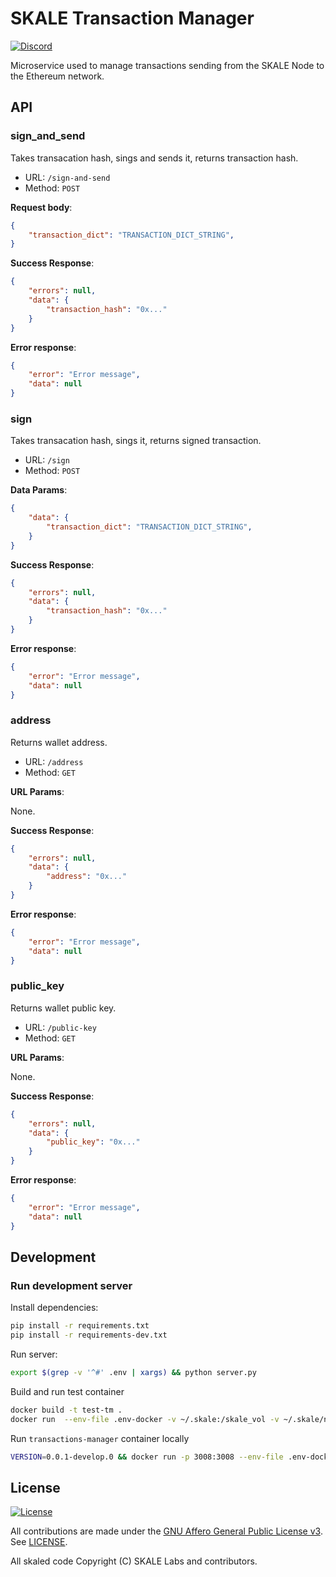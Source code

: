 # SKALE Transaction Manager

[![Discord](https://img.shields.io/discord/534485763354787851.svg)](https://discord.gg/vvUtWJB)

Microservice used to manage transactions sending from the SKALE Node to the Ethereum network.

## API

### sign_and_send

Takes transacation hash, sings and sends it, returns transaction hash.

-   URL: `/sign-and-send`
-   Method: `POST`

**Request body**:

```json
{
    "transaction_dict": "TRANSACTION_DICT_STRING",
}
```

**Success Response**:

```json
{
    "errors": null,
    "data": {
        "transaction_hash": "0x..."
    }
}
```

**Error response**:

```json
{
    "error": "Error message",
    "data": null
}
```

### sign

Takes transacation hash, sings it, returns signed transaction.

-   URL: `/sign`
-   Method: `POST`

**Data Params**:

```json
{
    "data": {
        "transaction_dict": "TRANSACTION_DICT_STRING",
    }
}
```

**Success Response**:

```json
{
    "errors": null,
    "data": {
        "transaction_hash": "0x..."
    }
}
```

**Error response**:

```json
{
    "error": "Error message",
    "data": null
}
```

### address

Returns wallet address.

-   URL: `/address`
-   Method: `GET`

**URL Params**:

None.

**Success Response**:

```json
{
    "errors": null,
    "data": {
        "address": "0x..."
    }
}
```

**Error response**:

```json
{
    "error": "Error message",
    "data": null
}
```

### public_key

Returns wallet public key.

-   URL: `/public-key`
-   Method: `GET`

**URL Params**:

None.

**Success Response**:

```json
{
    "errors": null,
    "data": {
        "public_key": "0x..."
    }
}
```

**Error response**:

```json
{
    "error": "Error message",
    "data": null
}
```

## Development

### Run development server

Install dependencies:

```bash
pip install -r requirements.txt
pip install -r requirements-dev.txt
```

Run server:

```bash
export $(grep -v '^#' .env | xargs) && python server.py
```

Build and run test container

```bash
docker build -t test-tm .
docker run  --env-file .env-docker -v ~/.skale:/skale_vol -v ~/.skale/node_data:/skale_node_data test-tm
```

Run `transactions-manager` container locally

```bash
VERSION=0.0.1-develop.0 && docker run -p 3008:3008 --env-file .env-docker -v ~/.skale:/skale_vol -v ~/.skale/node_data:/skale_node_data skalelabshub/transactions-manager:$VERSION
```

## License

[![License](https://img.shields.io/github/license/skalenetwork/transactions-manager)](LICENSE)

All contributions are made under the [GNU Affero General Public License v3](https://www.gnu.org/licenses/agpl-3.0.en.html). See [LICENSE](LICENSE).

All skaled code Copyright (C) SKALE Labs and contributors.
